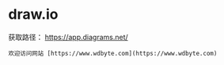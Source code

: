 # draw.io

获取路径： https://app.diagrams.net/

```
欢迎访问网站 [https://www.wdbyte.com](https://www.wdbyte.com)
